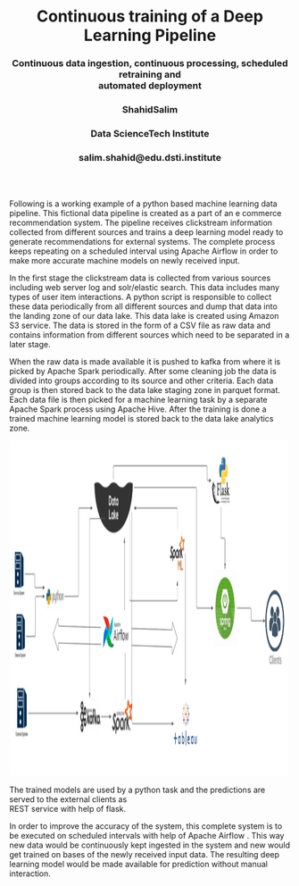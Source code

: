 <div align="center">
    <h1>Continuous training of a Deep Learning Pipeline</h1>
</div>
<div align="center">
    <h3>Continuous data ingestion, continuous processing, scheduled retraining and <br>
                                     automated deployment</h3>
</div>

<div align="center">
    <h3>ShahidSalim</h3>
</div>
<div align="center">
    <h3>Data ScienceTech Institute</h3>
</div>
<div align="center">
    <h3>salim.shahid@edu.dsti.institute</h3>
</div>
<br>
<br>
<p>Following is a working example of a python based machine learning data pipeline. This fictional data
pipeline is created as a part of an e commerce recommendation system. The pipeline receives
clickstream information collected from different sources and trains a deep learning model ready to
generate recommendations for external systems. The complete process keeps repeating on a
scheduled interval using Apache Airflow in order to make more accurate machine models on newly
received input.</p>
<p>In the first stage the clickstream data is collected from various sources including web server
log and solr/elastic search. This data includes many types of user item interactions. A python script is
responsible to collect these data periodically from all different sources and dump that data into the
landing zone of our data lake. This data lake is created using Amazon S3 service. The data is stored
in the form of a CSV file as raw data and contains information from different sources which need to be
separated in a later stage.</p>
<p>When the raw data is made available it is pushed to kafka from where it is picked by Apache
Spark periodically. After some cleaning job the data is divided into groups according to its source and
other criteria. Each data group is then stored back to the data lake staging zone in parquet format.
Each data file is then picked for a machine learning task by a separate Apache Spark process using
Apache Hive. After the training is done a trained machine learning model is stored back to the data
lake analytics zone.</p>

<img src="flow.png" alt="Girl in a jacket" width="500" height="600">

<p>The trained models are used by a python task and the predictions are served to the external clients as <br>
REST service with help of flask.</p>
<p>In order to improve the accuracy of the system, this complete system is to be executed on scheduled
intervals with help of Apache Airflow . This way new data would be continuously kept ingested in the
system and new would get trained on bases of the newly received input data. The resulting deep
learning model would be made available for prediction without manual interaction.</p>


```python


```
